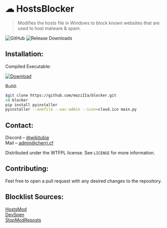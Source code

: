 # ☁ HostsBlocker
> Modifies the hosts file in Windows to block known websites that are used to host malware & spam.

![GitHub](https://img.shields.io/github/license/moziIIa/blocker)
![Release Downloads](https://img.shields.io/github/downloads/moziIIa/blocker/total)

## Installation:

Compiled Executable:

[![Download][dl-image]][dl-url]

Build:
```sh
$git clone https://github.com/moziIIa/blocker.git
cd blocker
pip install pyinstaller
pyinstaller --onefile --uac-admin --icon=cloud.ico main.py
```

## Contact:

Discord – [@wikitubia](https://cherri.cf/discord) <br> Mail – admin@cherri.cf

Distributed under the WTFPL license. See ``LICENSE`` for more information.

## Contributing:

Feel free to open a pull request with any desired changes to the repository.

## Blocklist Sources:

[HostsMod](https://github.com/GardeningTool/HostsMod) <br>
[DevSpen](https://github.com/DevSpen/scam-links) <br>
[StopModReposts](https://stopmodreposts.org/sites) <br>

<!-- Links -->
[dl-image]: https://img.shields.io/badge/download-latest_release-blue
[dl-url]: https://github.com/moziIIa/blocker/releases/latest
